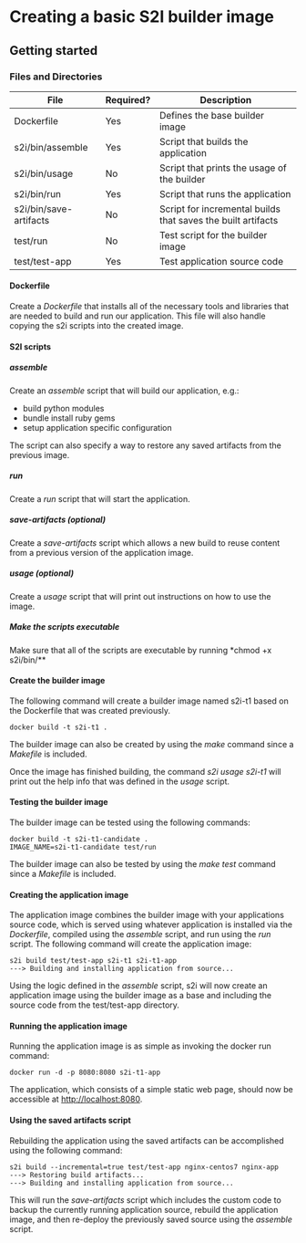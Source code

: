 # Creating a basic S2I builder image

## Getting started

### Files and Directories

| File                   | Required? | Description                                                  |
| ---------------------- | --------- | ------------------------------------------------------------ |
| Dockerfile             | Yes       | Defines the base builder image                               |
| s2i/bin/assemble       | Yes       | Script that builds the application                           |
| s2i/bin/usage          | No        | Script that prints the usage of the builder                  |
| s2i/bin/run            | Yes       | Script that runs the application                             |
| s2i/bin/save-artifacts | No        | Script for incremental builds that saves the built artifacts |
| test/run               | No        | Test script for the builder image                            |
| test/test-app          | Yes       | Test application source code                                 |

#### Dockerfile

Create a _Dockerfile_ that installs all of the necessary tools and libraries that are needed to build and run our application. This file will also handle copying the s2i scripts into the created image.

#### S2I scripts

##### assemble

Create an _assemble_ script that will build our application, e.g.:

- build python modules
- bundle install ruby gems
- setup application specific configuration

The script can also specify a way to restore any saved artifacts from the previous image.

##### run

Create a _run_ script that will start the application.

##### save-artifacts (optional)

Create a _save-artifacts_ script which allows a new build to reuse content from a previous version of the application image.

##### usage (optional)

Create a _usage_ script that will print out instructions on how to use the image.

##### Make the scripts executable

Make sure that all of the scripts are executable by running \*chmod +x s2i/bin/\*\*

#### Create the builder image

The following command will create a builder image named s2i-t1 based on the Dockerfile that was created previously.

```
docker build -t s2i-t1 .
```

The builder image can also be created by using the _make_ command since a _Makefile_ is included.

Once the image has finished building, the command _s2i usage s2i-t1_ will print out the help info that was defined in the _usage_ script.

#### Testing the builder image

The builder image can be tested using the following commands:

```
docker build -t s2i-t1-candidate .
IMAGE_NAME=s2i-t1-candidate test/run
```

The builder image can also be tested by using the _make test_ command since a _Makefile_ is included.

#### Creating the application image

The application image combines the builder image with your applications source code, which is served using whatever application is installed via the _Dockerfile_, compiled using the _assemble_ script, and run using the _run_ script.
The following command will create the application image:

```
s2i build test/test-app s2i-t1 s2i-t1-app
---> Building and installing application from source...
```

Using the logic defined in the _assemble_ script, s2i will now create an application image using the builder image as a base and including the source code from the test/test-app directory.

#### Running the application image

Running the application image is as simple as invoking the docker run command:

```
docker run -d -p 8080:8080 s2i-t1-app
```

The application, which consists of a simple static web page, should now be accessible at [http://localhost:8080](http://localhost:8080).

#### Using the saved artifacts script

Rebuilding the application using the saved artifacts can be accomplished using the following command:

```
s2i build --incremental=true test/test-app nginx-centos7 nginx-app
---> Restoring build artifacts...
---> Building and installing application from source...
```

This will run the _save-artifacts_ script which includes the custom code to backup the currently running application source, rebuild the application image, and then re-deploy the previously saved source using the _assemble_ script.

